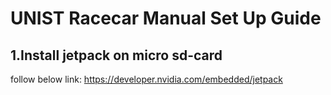 # UNIST Racecar Manual Set Up Guide

## 1.Install jetpack on micro sd-card
follow below link:
https://developer.nvidia.com/embedded/jetpack

